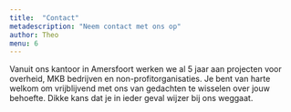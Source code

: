```yaml
---
title:  "Contact"
metadescription: "Neem contact met ons op"
author: Theo
menu: 6
---
```

Vanuit ons kantoor in Amersfoort werken we al 5 jaar aan projecten voor overheid, MKB bedrijven en non-profitorganisaties. Je bent van harte welkom om vrijblijvend met ons van gedachten te wisselen over jouw behoefte. Dikke kans dat je in ieder geval wijzer bij ons weggaat.
